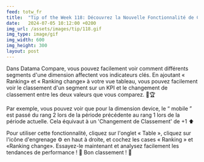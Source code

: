 ```yaml
---
feed: totw_fr
title:  "Tip of the Week 118: Découvrez la Nouvelle Fonctionnalité de Classement ! 📊✨"
date:   2024-07-05 10:12:00 +0200
img_url: /assets/images/tip/118.gif
img_type: image/gif
img_width: 600
img_height: 300
layout: post
---
```


Dans Datama Compare, vous pouvez facilement voir comment différents segments d'une dimension affectent vos indicateurs clés. En ajoutant « Ranking» et « Ranking change» à votre vue tableau, vous pouvez facilement voir le classement d'un segment sur un KPI et le changement de classement entre les deux valeurs que vous comparez. 🥇🏆  

Par exemple, vous pouvez voir que pour la dimension device, le “ mobile ” est passé du rang 2 lors de la période précédente au rang 1 lors de la période actuelle. Cela équivaut à un 'Changement de Classement' de +1 ⬆️  

Pour utiliser cette fonctionnalité, cliquez sur l'onglet « Table », cliquez sur l'icône d'engrenage ⚙️ en haut à droite, et cochez les cases « Ranking » et «Ranking change». Essayez-le maintenant et analysez facilement les tendances de performance ! 🚀
Bon classement ! 🎉